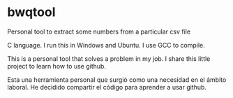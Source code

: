# bwqtool
Personal tool  to extract some numbers from a particular csv file

C language. I run this in Windows and Ubuntu. I use GCC to compile.

This is a personal tool that solves a problem in my job.
I share this little project to learn how to use github.

Esta una herramienta personal que surgió como una necesidad en el ámbito laboral.
He decidido compartir el código para aprender a usar github.
